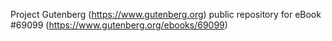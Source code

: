 Project Gutenberg (https://www.gutenberg.org) public repository for
eBook #69099 (https://www.gutenberg.org/ebooks/69099)
